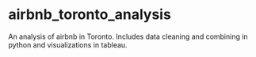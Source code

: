 # airbnb_toronto_analysis
 An analysis of airbnb in Toronto. Includes data cleaning and combining in python and visualizations in tableau.
